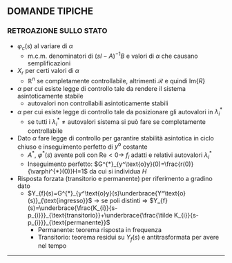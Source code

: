 ## DOMANDE TIPICHE

### RETROAZIONE SULLO STATO
-  $\varphi_{c}(s)$ al variare di $\alpha$
	- m.c.m. denominatori di $(sI-A)^{-1}B$ e valori di $\alpha$ che causano semplificazioni
- $X_{r}$ per certi valori di $\alpha$
	- $\mathbb{R}^n$ se completamente controllabile, altrimenti $\mathcal{R}$ e quindi $\text{Im}\{R\}$
- $\alpha$ per cui esiste legge di controllo tale da rendere il sistema asintoticamente stabile
	- autovalori non controllabili asintoticamente stabili
- $\alpha$ per cui esiste legge di controllo tale da posizionare gli autovalori in $\lambda_{i}^{*}$
	- se tutti i $\lambda_{i}^{*} \neq \text{autovalori sistema}$ si può fare se completamente controllabile
- Dato $\alpha$ fare legge di controllo per garantire stabilità asintotica in ciclo chiuso e inseguimento perfetto di $y^\text{o}$ costante
	- $A^{*}$, $\varphi^{*}(s) \text{ avente poli con Re}<0 \to$ $f_{i}$ adatti e relativi autovalori $\lambda_{i}^{*}$ 
	- Inseguimento perfetto: $G^{*}_{y^\text{o}y}(0)=\frac{r(0)}{\varphi^{*}(0)}H=1$ da cui si individua $H$
- Risposta forzata (transitorio e permanente) per riferimento a gradino dato
	- $Y_{f}(s)=G^{*}_{y^\text{o}y}(s)\underbrace{Y^\text{o}(s)}_{\text{ingresso}}$ $\to$ se poli distinti $\Rightarrow$ $Y_{f}(s)=\underbrace{\frac{K_{i}}{s-p_{i}}}_{\text{transitorio}}+\underbrace{\frac{\tilde K_{i}}{s-p_{i}}}_{\text{permanente}}$ 
		- Permanente: teorema risposta in frequenza
		- Transitorio: teorema residui su $Y_{f}(s)$ e antitrasformata per avere nel tempo
---
